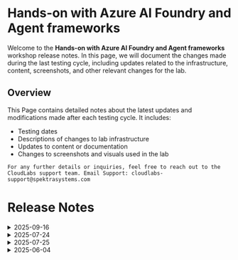 # Hands-on with Azure AI Foundry and Agent frameworks

Welcome to the **Hands-on with Azure AI Foundry and Agent frameworks** workshop release notes. In this page, we will document the changes made during the last testing cycle, including updates related to the infrastructure, content, screenshots, and other relevant changes for the lab.

## Overview

This Page contains detailed notes about the latest updates and modifications made after each testing cycle. It includes:

- Testing dates
- Descriptions of changes to lab infrastructure
- Updates to content or documentation
- Changes to screenshots and visuals used in the lab

`For any further details or inquiries, feel free to reach out to the CloudLabs support team. Email Support: cloudlabs-support@spektrasystems.com`

# Release Notes

<details>
  <summary>2025-09-16</summary>

## Release Date: 2025-09-16

### Summary of Changes

Made minor updates by adding clearer, up-to-date UI screenshots and refining instructions to enhance clarity, improve accuracy, and ensure a smoother learning experience.  

### Infrastructure Changes

N/A

### Content Changes

N/A

### Screenshot Updates

- **Minor updates**: 

    - **Updated UI Screenshots**: Replaced screenshots to match the latest user interface.
      
### Testing Notes

- **Testing Date**: 2025-09-16

### Testing Scope 

Performed end-to-end architecture validation, including RBAC and policy compliance checks, and verification of prerequisites.

---
</details>


<details>
  <summary>2025-07-24</summary>

### Release Date: 2025-07-24

- **Testing Date**: 2025-07-24

## Infrastructure Changes

**Details:**
- No infrastructure changes were required in this update.

## Content Changes
 
- Refined lab instructions to improve clarity.

## Screenshot Updates

- Replaced outdated screenshots with new ones reflecting the current UI.

## Testing Notes

- **Testing Date**: 2025-07-24
- **Tested Features**: Full lab flow including all sections and tasks.
- **Issues Found**: NA
- **Resolved Issues**: NA
  
</details>

<details>
  <summary>2025-07-25</summary>

### Release Date: 2025-07-25

- **Testing Date**: 2025-07-25

## Infrastructure Changes

**Details:**
- No infrastructure changes were required in this update.

## Content Changes
 
- Refined lab instructions to improve clarity.

## Screenshot Updates

- Replaced outdated screenshots with new ones reflecting the current UI.

## Testing Notes

- **Testing Date**: 2025-07-25
- **Issues Found**: NA
- **Resolved Issues**: NA
  
</details>

<details>
  <summary>2025-06-04</summary>

<details>
  <summary>2025-07-10</summary>

### Release Date: 2025-07-10

## Infrastructure Changes

NA
## Content Changes

- Lab guide instructions have been updated to reflect the latest steps.
- The Getting Started page has been revised based on the new VM interface
  
## Screenshot Updates

- Updated screenshots throughout the lab guide to match the new UI.
- Added additional screenshots where necessary for better clarity.

## Testing Notes

- **Testing Date**: 2025-07-10

---
</details>

<details>
  <summary>2025-06-18</summary>

### Release Date: 2025-06-18

- **Change**: Downgraded Python packages due to compatibility issues with the latest versions.
- **Testing Date**: 2025-06-18

## Infrastructure Changes

- **azure-ai-projects Package**

   - **Issue:** Exercises 2 to 6 experienced connectivity problems with Azure AI Foundry.
   - **Cause:** The latest version of the `azure-ai-projects` package was not compatible with the current setup.
   - **Solution:** Downgraded the package to version **1.0.0b10** to restore functionality.

- **semantic-kernel[azure] Package**

   - **Issue:** Exercise 6 encountered errors related to this package.
   - **Cause:** The latest version of `semantic-kernel[azure]` was incompatible with the implementation.
   - **Solution:** Downgraded the package to version **1.28.0**, resolving the issue.

- Updated the Python code in the Jupyter Notebooks to resolve the issues that were occurring   

## Content Changes

- Updated lab guide steps with the latest UI present in the Azure portal.
- Getting started page has been updated as per the new UI changes in the CloudLabs. 
  
## Screenshot Updates

- Screenshots have been updated as per the new UI changes and updated instructions.
- Updated lab guide with more screenshots wherever required.
- Getting started page has been updated as per the new UI changes in the CloudLabs.

## Testing Notes

- **Testing Date**: 2025-06-18
- **Tested Features**: Inline validations, latest UI changes, functionality of the lab.
- **Issues Found**: The Latest Python Packages were incompatible with the Jupyter notebooks used in this lab. 
- **Resolved Issues**: Downgraded Python packages that were causing issues for the Jupyter notebooks used in this lab.
---
</details>




